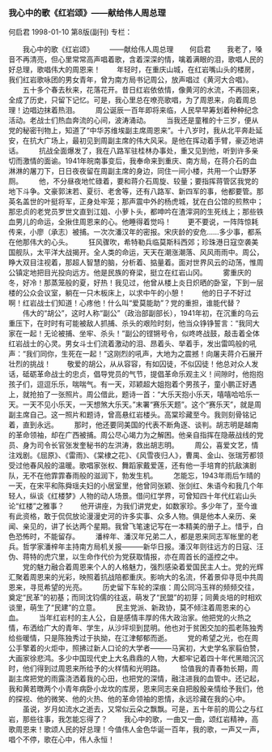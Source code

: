 ### 我心中的歌《红岩颂》——献给伟人周总理
何启君
1998-01-10
第8版(副刊)
专栏：

　　我心中的歌《红岩颂》
　　——献给伟人周总理
　　何启君
　　我老了，嗓音不再清亮，但心里常常高声唱着歌，含着深深的情，噙着满眼的泪，歌唱人民的好总理，歌唱伟大的周恩来！
　　年轻时，在重庆山城，在红岩嘴山头的楼房，我们红岩歌咏团的男女青年，曾为南方局书记周公，放声唱过《黄河大合唱》。
　　五十多个春去秋来，花落花开。昔日红岩依依情，像黄河的水流，不再回来，全成了历史，只留下记忆。可是，我心里总在嘹亮歌唱，为了周恩来，向着周总理！边唱边抹着热泪。
　　周公诞辰一百年即将来临，人民早早筹划着种种纪念活动。老战士们热血奔流的心间，波涛涌动。
　　当我还是童稚的十三岁，便从党的秘密刊物上，知道了“中华苏维埃副主席周恩来”。十八岁时，我从北平奔赴延安，在抗大广场上，最初见到周副主席的伟大风采。是他在挥动着手臂，豪迈地讲话。
　　抗战全面爆发了，我在八路军驻桂林办事处，重又见到他，听到许多亲切而激情的面谕。1941年皖南事变后，我奉命来到重庆、南方局，在蒋介石的血淋淋的屠刀下，日日夜夜留在周副主席的身边，同住一间小楼，共用一个山野茅厕。
　　他，不分昼夜地忙碌着，要和蒋介石周旋、较量；要指挥蒋管区我党的地下斗争。文豪郭沫若、夏衍、老舍等，还有八路军、新四军的事，他都要管。那英名盖世的叶挺将军，正身处牢笼；那声震中外的杨虎城，犹在白公馆的煎熬中；那忠贞的老党员罗世文直到江姐、小萝卜头，都呻吟在渣滓洞的生死线上；那些铁血男儿的命运，全揪住周恩来的心。他睡得着觉吗！
　　更不要说，一阵阵惊耗传来，小廖（承志）被捕。一次次潘汉年的密报。宋庆龄的安危……多少事，都系在他那伟大的心头。
　　狂风骤吹，希特勒兵临莫斯科西郊；珍珠港日寇空袭美国舰队，太平洋大战揭开。全人类的命运，天天在潮涨潮落、风风雨雨中。周公，睁大双目注视着，那超人智慧的脑，分析着、掂量着。面对世界风云的动荡，惟周公镇定地把目光投向远方。他是民族的脊梁，挺立在红岩山冈。
　　雾重庆的冬，好冷！那蒸笼般的夏，好热！我见过，他曾从楼上炎日炽晒的卧室，下到一层楼的公众会议室，躺在一只木板床上，以求中午的小憩！
　　他的日子不好过啊！红岩战士们知道！心疼他！什么叫“爱莫能助”？党的重担，谁能代替？
　　伟大的“胡公”，这时人称“副公”（政治部副部长），1941年初，在沉重的乌云重压下，在时时有可能被敌人抓捕、杀头的艰险时刻，他当众铮铮誓言：“我同大家在一起！无论被捕、坐牢、杀头！”副公的铿锵号令，似咚咚战鼓，敲击着全体红岩战士的心灵。男女斗士们流着激动的泪、昂着头、举着手，发出雷鸣般的吼声：“我们同你，生死在一起！”这刚烈的吼声，大地为之震撼！向屠夫蒋介石展开壮烈的挑战！
　　敬爱的胡公，从从容容，有如囚徒，不似囚徒！他总对众人发话，砥砺革命战士的忠贞，倡导党员的气节，提倡革命乐观主义！间隙时，他抱抱孩子们，逗逗乐乐，喘喘气。有一天，邓颖超大姐抱着个男孩子，童小鹏正好遇上，就抢拍了一张照片。周公借此，题诗一首：“大乐天抱小乐天，嘻嘻哈哈乐一天。一天不见小乐天，一天想煞大乐天。”末署“赛乐天题”。这个“赛乐天”，就是周副主席自己。这一照片和题诗，曾高悬红岩楼头。高棠珍藏至今。我则刻骨铭记着，直到永远。
　　那时，他还要同美国的代表不断角逐、谈判。胡志明是越南的革命领袖，却在广西被捕。周公尽心竭力为之解困。他亲自指挥在隐蔽战线的党员、身为司令长官张发奎秘书的左洪涛，救出胡志明。
　　周公，喜爱文艺，情注戏剧。《屈原》、《雷雨》、《棠棣之花》、《风雪夜归人》，曹禺、金山、张瑞芳都领受过他春风般的温暖。歌唱家张权、舞蹈家戴爱莲，还有他一手培育的抗敌演剧队，无不在他霏霏春雨般的滋润下，勃发生机。
　　怎能忘，1943年雨后乍晴的一天，在宋平和陈舜瑶夫妇的小居室里，他曾同张颖、张剑红、朱语今和我几个年轻人，纵谈《红楼梦》人物的动人场景。借问红学界，可曾知四十年代红岩山头论“红楼”之雅事？
　　他开讲座，为我们讲党史，如数家珍。多少年了，至今谁有此资格，敢于侃侃放论漫漫史河的许多实事、众多人物。俱是他本人亲历、亲闻、亲见的，讲了长达两个星期。我曾飞笔速记写在一本精美的册子上。惜乎，白色恐怖时，不能留存。
　　潘梓年、潘汉年兄弟二人，都是恩来同志军帐里的老兵。哲学家潘梓年主持南方局机关报———新华日报。潘汉年则往远方的日寇、汪伪、蒋特的虎穴里，以生命作代价为党获取情报，亦在周首长的遥控之中。
　　党的魅力融合着周恩来个人的人格魅力，强烈感染着爱国民主人士。党的光辉汇聚着周恩来的光彩，映照着抗战陪都重庆。影响大的名流，怀着景仰寻觅中共周恩来，寻觅希望的光亮。
　　历史留下车轮的深痕：周公同冯玉祥的频频交往，奠定“民革”的初基；而同沈钧儒的往返，萌发了“民盟”的初芽；同黄炎培的时相欢谈里，萌生了“民建”的立意。
　　民主党派、新政协，莫不倾注着周恩来的心血。
　　当年红岩村的主人公，自是感情丰厚的伟大政治家。他把党的火热之情，布洒给广大的青年、学生，从沙坪坝到昆明。他也对于贫困交加的孤老陈独秀给些暖情，只是陈独秀过于执拗，在江津郁郁而逝。
　　党的希望之光，也在周公手擎着的火炬中，照拂过新人口论的大学者———马寅初，大史学名家翦伯赞，大画家徐悲鸿。多少中国现代史上大名鼎鼎的人物，大都牢记着四十年代黑暗沉沉时，他们得到过周恩来所给予的火样情和光明路。
　　恰值我的青春勃长期，周副主席把党的雨露浇洒着我的心田，也把党的深情，融注进我的血管中。还记起，我和黄若暾两个小青年病卧小龙坎的库房，恩来同志亲自把殷殷亲情给予我们，他的探视、他的微笑、他的火热、他的革命领袖的恩情，永远珍藏在我的心中。
　　虽说，岁月如流水之逝去，又常似云朵之飘飘。可是，五十年前的周公之与红岩，那些往事，我怎能忘得了？
　　我心中的歌，一曲又一曲，颂红岩精神，高歌周恩来！歌颂人民的好总理！今值伟人金色华诞一百年，我的歌，一声又一声，唱个不停，歌在心中，伟人永恒！
